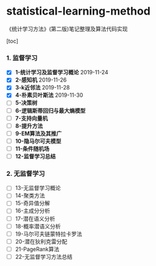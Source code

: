 # statistical-learning-method
《统计学习方法》(第二版)笔记整理及算法代码实现

[toc]

### 1. 监督学习

- [x] **1-统计学习及监督学习概论**        2019-11-24
- [x] **2-感知机**                                       2019-11-26
- [x] **3-k近邻法**                                     2019-11-28
- [x] **4-朴素贝叶斯法**                            2019-11-30
- [ ] **5-决策树**
- [ ] **6-逻辑斯蒂回归与最大熵模型**
- [ ] **7-支持向量机**
- [ ] **8-提升方法**
- [ ] **9-EM算法及其推广**
- [ ] **10-隐马尔可夫模型**
- [ ] **11-条件随机场**
- [ ] **12-监督学习总结**

### 2. 无监督学习

- [ ] 13-无监督学习概论
- [ ] 14-聚类方法
- [ ] 15-奇异值分解
- [ ] 16-主成分分析
- [ ] 17-潜在语义分析
- [ ] 18-概率潜语义分析
- [ ] 19-马尔可夫链蒙特拉卡罗法
- [ ] 20-潜在狄利克雷分配
- [ ] 21-PageRank算法
- [ ] 22-无监督学习方法总结